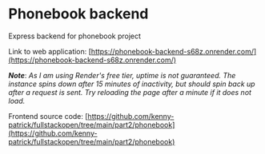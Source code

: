# Phonebook backend

Express backend for phonebook project

Link to web application: [https://phonebook-backend-s68z.onrender.com/](https://phonebook-backend-s68z.onrender.com/)

***Note***: *As I am using Render's free tier, uptime is not guaranteed. The instance spins down after 15 minutes of inactivity, but should spin back up after a request is sent. Try reloading the page after a minute if it does not load.*

Frontend source code: [https://github.com/kenny-patrick/fullstackopen/tree/main/part2/phonebook](https://github.com/kenny-patrick/fullstackopen/tree/main/part2/phonebook)
